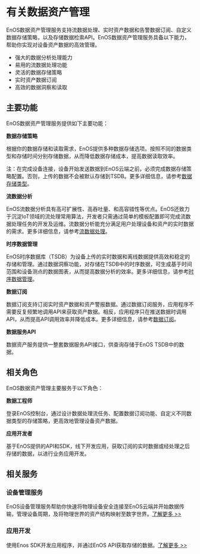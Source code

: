 # 有关数据资产管理

EnOS数据资产管理服务支持流数据处理、实时资产数据和告警数据订阅、自定义数据存储策略，以及存储数据检索API。EnOS数据资产管理服务具备以下能力，帮助你实现对设备资产数据的高效管理。

- 强大的数据分析处理能力
- 易用的流数据处理功能
- 灵活的数据存储策略
- 实时资产数据订阅
- 高效的数据洞察和读取

## 主要功能

EnOS数据资产管理服务提供如下主要功能：

**数据存储策略**

根据你的数据存储和读取需求，EnOS提供多种数据存储选项。按照不同的数据类型和存储时间分别存储数据，从而降低数据存储成本，提高数据读取效率。

注：在完成设备连接，设备开始发送数据到EnOS云端之前，必须完成数据存储策略配置。否则，上传的数据不会被默认存储到TSDB。更多详细信息，请参考[数据存储类型](learn/storage_types)。

**流数据分析**

EnOS流数据分析具有高可扩展性、高吞吐量、和高容错性等优点。EnOS还致力于沉淀IoT领域的流处理常用算法，开发者只需通过简单的模板配置即可完成流数据处理任务的开发及运维。流数据分析能充分满足用户处理设备和资产的实时数据的需求。更多详细信息，请参考[流数据处理](/docs/data-asset/zh_CN/latest/learn/index.html)。

**时序数据管理**

EnOS时序数据库（TSDB）为设备上传的实时数据和离线数据提供高效和稳定的存储和管理。通过数据洞察功能，对存储在TSDB中的时序数据，可生成基于时间范围和设备测点的数据图表，从而提高数据分析的效率。更多详细信息，请参考[时序数据管理]()。

**数据订阅**

数据订阅支持订阅实时资产数据和资产警报数据。通过数据订阅服务，应用程序不需要反复频繁地调用API来获取资产数据。相反，应用程序只在推送数据时调用API，从而提高API调用效率并降低成本。更多详细信息，请参考[数据订阅](learn/data_subscription_overview)。

**数据服务API**

数据资产服务提供一整套数据服务API接口，供查询存储于EnOS TSDB中的数据。



## 相关角色

EnOS数据资产管理主要服务于以下角色：

**数据工程师**

登录EnOS控制台，通过设计数据处理流任务、配置数据订阅功能、自定义不同数据类型的存储策略，更高效地管理设备资产数据。

**应用开发者**

基于EnOS提供的API和SDK，线下开发应用，获取订阅的实时数据或经处理之后存储的数据，以进行业务应用开发。



## 相关服务

### 设备管理服务

EnOS设备管理服务帮助你快速将物理设备安全连接至EnOS云端并开始数据传输，管理设备周期，及将物理世界的资产结构映射至数字世界。[了解更多 >>](https://www.envisioniot.com/docs/device-connection/zh_CN/latest/device_management_overview.html)

### 应用开发

使用Enos SDK开发应用程序，并通过EnOS API获取存储的数据。[了解更多 >>](https://www.envisioniot.com/docs/app-development/zh_CN/latest/app_dev_overview.html)

 